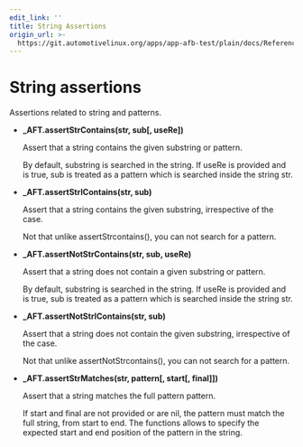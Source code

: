 ```yaml
---
edit_link: ''
title: String Assertions
origin_url: >-
  https://git.automotivelinux.org/apps/app-afb-test/plain/docs/Reference/LuaUnitAssertionFunctions/3_StringAssertions.md?h=master
---
```


<!-- WARNING: This file is generated by fetch_docs.js using /home/boron/Documents/AGL/docs-webtemplate/site/_data/tocs/apis_services/master/app-afb-test-developer-guides-api-services-book.yml -->

# String assertions

Assertions related to string and patterns.

* **_AFT.assertStrContains(str, sub[, useRe])**

    Assert that a string contains the given substring or pattern.

    By default, substring is searched in the string. If useRe is provided and is
    true, sub is treated as a pattern which is searched inside the string str.

* **_AFT.assertStrIContains(str, sub)**

    Assert that a string contains the given substring, irrespective of the case.

    Not that unlike assertStrcontains(), you can not search for a pattern.

* **_AFT.assertNotStrContains(str, sub, useRe)**

    Assert that a string does not contain a given substring or pattern.

    By default, substring is searched in the string. If useRe is provided and is
    true, sub is treated as a pattern which is searched inside the string str.

* **_AFT.assertNotStrIContains(str, sub)**

    Assert that a string does not contain the given substring, irrespective of
    the case.

    Not that unlike assertNotStrcontains(), you can not search for a pattern.

* **_AFT.assertStrMatches(str, pattern[, start[, final]])**

    Assert that a string matches the full pattern pattern.

    If start and final are not provided or are nil, the pattern must match the
    full string, from start to end. The functions allows to specify the expected
    start and end position of the pattern in the string.